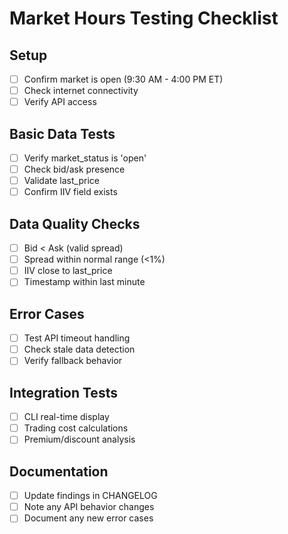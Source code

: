 # Market Hours Testing Checklist

## Setup
- [ ] Confirm market is open (9:30 AM - 4:00 PM ET)
- [ ] Check internet connectivity
- [ ] Verify API access

## Basic Data Tests
- [ ] Verify market_status is 'open'
- [ ] Check bid/ask presence
- [ ] Validate last_price
- [ ] Confirm IIV field exists

## Data Quality Checks
- [ ] Bid < Ask (valid spread)
- [ ] Spread within normal range (<1%)
- [ ] IIV close to last_price
- [ ] Timestamp within last minute

## Error Cases
- [ ] Test API timeout handling
- [ ] Check stale data detection
- [ ] Verify fallback behavior

## Integration Tests
- [ ] CLI real-time display
- [ ] Trading cost calculations
- [ ] Premium/discount analysis

## Documentation
- [ ] Update findings in CHANGELOG
- [ ] Note any API behavior changes
- [ ] Document any new error cases 